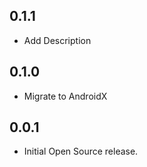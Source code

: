 ## 0.1.1

* Add Description

## 0.1.0

* Migrate to AndroidX

## 0.0.1

* Initial Open Source release.